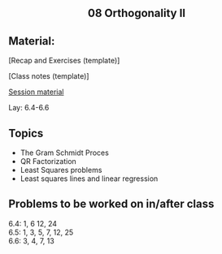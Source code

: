 <h2 align="center">08 Orthogonality II</h2>

## Material:

[Recap and Exercises (template)]

[Class notes (template)]

[Session material](https://viaucdk-my.sharepoint.com/:f:/g/personal/rib_viauc_dk/EtRCyXB5jWNAvJv9H0Uo-_8BEsXd36hxB3TOHflc7XSGjw?e=M8MUba)

<p>Lay:&nbsp;​​​6.4-6.6 &nbsp;</p>

## Topics
<ul>
 <li>​​The Gram Schmidt Proces</li>
 <li>QR Factorization</li>
 <li>Least Squares problems</li>
 <li>Least squares lines and linear regression</li>
</ul>

## Problems to be worked on in/after class

<p>6.4: 1, 6 12, 24<br />
6.5: 1, 3, 5, 7, 12, 25<br />
6.6: 3, 4, 7, 13<br />
</p>
